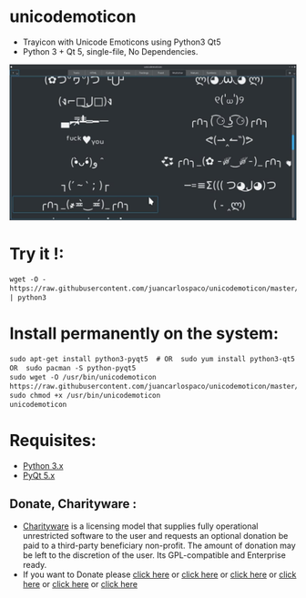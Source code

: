 unicodemoticon
==============

- Trayicon with Unicode Emoticons using Python3 Qt5
- Python 3 + Qt 5, single-file, No Dependencies.


![screenshot](https://raw.githubusercontent.com/juancarlospaco/unicodemoticon/master/temp.jpg)


# Try it !:

```
wget -O - https://raw.githubusercontent.com/juancarlospaco/unicodemoticon/master/unicodemoticon.py | python3
```

# Install permanently on the system:

```
sudo apt-get install python3-pyqt5  # OR  sudo yum install python3-qt5  OR  sudo pacman -S python-pyqt5
sudo wget -O /usr/bin/unicodemoticon https://raw.githubusercontent.com/juancarlospaco/unicodemoticon/master/unicodemoticon.py
sudo chmod +x /usr/bin/unicodemoticon
unicodemoticon
```


# Requisites:

- [Python 3.x](https://www.python.org "Python Homepage")
- [PyQt 5.x](http://www.riverbankcomputing.co.uk/software/pyqt/download5 "PyQt5 Homepage")


Donate, Charityware :
---------------------

- [Charityware](https://en.wikipedia.org/wiki/Donationware) is a licensing model that supplies fully operational unrestricted software to the user and requests an optional donation be paid to a third-party beneficiary non-profit. The amount of donation may be left to the discretion of the user. Its GPL-compatible and Enterprise ready.
- If you want to Donate please [click here](http://www.icrc.org/eng/donations/index.jsp) or [click here](http://www.atheistalliance.org/support-aai/donate) or [click here](http://www.msf.org/donate) or [click here](http://richarddawkins.net/) or [click here](http://www.supportunicef.org/) or [click here](http://www.amnesty.org/en/donate)
